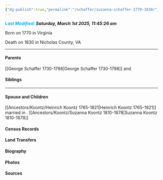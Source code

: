 ```yaml
---
{"dg-publish":true,"permalink":"/schaffer/suzanna-schaffer-1770-1830/","tags":["Suzanna-Schaffer"]}
---
```


***<font color="#00b0f0">Last Modified:</font> Saturday, March 1st 2025, 11:45:26 am***

Born on  1770 in Virginia

Death on 1830 in Nicholas County, VA
   
---
#### Parents

[[George Schaffer 1730-1798\|George Schaffer 1730-1798]] and <!-- Link to mother-->
#### Siblings
<!-- Link to sibling -->

---
#### Spouse and Children
[[Ancestors/Koontz/Heinrich Koontz 1765-1821\|Heinrich Koontz 1765-1821]] married <!-- link to date --> in <!-- link to place -->.
[[Ancestors/Koontz/Suzanna Koontz 1810-1878\|Suzanna Koontz 1810-1878]]

#### Census Records

#### Land Transfers

#### Biography

#### Photos

#### Sources

